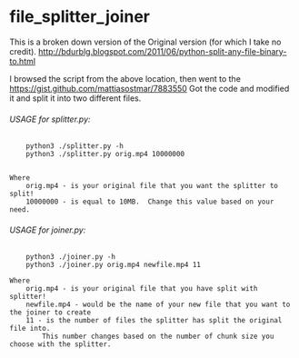 # file_splitter_joiner

This is a broken down version of the Original version (for which I take no credit).
http://bdurblg.blogspot.com/2011/06/python-split-any-file-binary-to.html

I browsed the script from the above location, then went to the https://gist.github.com/mattiasostmar/7883550
Got the code and modified it and split it into two different files.

###### USAGE for splitter.py:
```
    python3 ./splitter.py -h
    python3 ./splitter.py orig.mp4 10000000


Where
    orig.mp4 - is your original file that you want the splitter to split!
    10000000 - is equal to 10MB.  Change this value based on your need.
```

###### USAGE for joiner.py:
```
    python3 ./joiner.py -h
    python3 ./joiner.py orig.mp4 newfile.mp4 11

Where
    orig.mp4 - is your original file that you have split with splitter!
    newfile.mp4 - would be the name of your new file that you want to the joiner to create
    11 - is the number of files the splitter has split the original file into.  
        This number changes based on the number of chunk size you choose with the splitter.
```
